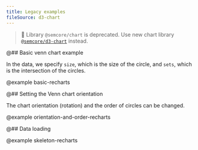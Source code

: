 ```yaml
---
title: Legacy examples
fileSource: d3-chart
---
```


> 🚨 Library `@semcore/chart` is deprecated. Use new chart library [`@semcore/d3-chart`](/data-display/area-chart/area-chart-d3-code/) instead.

@## Basic venn chart example

In the data, we specify `size`, which is the size of the circle, and `sets`, which is the intersection of the circles.

@example basic-recharts

@## Setting the Venn chart orientation

The chart orientation (rotation) and the order of circles can be changed.

@example orientation-and-order-recharts

@## Data loading

@example skeleton-recharts
